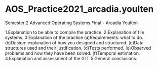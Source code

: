 # AOS_Practice2021_arcadia.youlten
Semester 2 Advanced Operating Systems Final - Arcadia Youlten

1.Explanation to be able to compile the practice.
2.Explanation of file systems.
3.Explanation of the practice
  (a)Requirements: what to do.
  (b)Design: explanation of how you designed and structured.
  (c)Data structures used and their justification.
  (d)Tests performed.
  (e)Observed problems and how they have been solved.
  (f)Temporal estimation.
4.Explanation and assessment of the GIT.
5.General conclusions.
